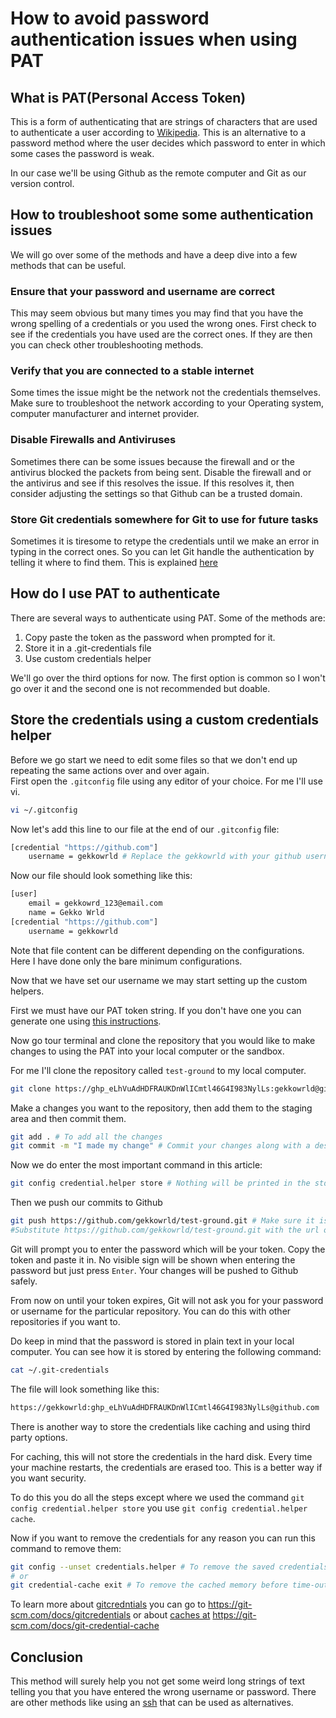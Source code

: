 # How to avoid password authentication issues when using PAT

## What is PAT(Personal Access Token)

This is a form of authenticating that are strings of characters that are used to authenticate a user according to [Wikipedia](https://en.wikipedia.org/wiki/Personal_access_token). This is an alternative to a password method where the user decides which password to enter in which some cases the password is weak.

In our case we'll be using Github as the remote computer and Git as our version control.

## How to troubleshoot some some authentication issues

We will go over some of the methods and have a deep dive into a few methods that can be useful.

### Ensure that your password and username are correct

This may seem obvious but many times you may find that you have the wrong spelling of a credentials or you used the wrong ones. First check to see if the credentials you have used are the correct ones. If they are then you can check other troubleshooting methods.

### Verify that you are connected to a stable internet

Some times the issue might be the network not the credentials themselves. Make sure to troubleshoot the network according to your Operating system, computer manufacturer and internet provider.

### Disable Firewalls and Antiviruses

Sometimes there can be some issues because the firewall and or the antivirus blocked the packets from being sent. Disable the firewall and or the antivirus and see if this resolves the issue. If this resolves it, then consider adjusting the settings so that Github can be a trusted domain.

### Store Git credentials somewhere for Git to use for future tasks

Sometimes it is tiresome to retype the credentials until we make an error in typing in the correct ones. So you can let Git handle the authentication by telling it where to find them. This is explained [here](#store-the-credentials-using-a-custom-credentials-helper)

## How do I use PAT to authenticate

There are several ways to authenticate using PAT. Some of the methods are:

1. Copy paste the token as the password when prompted for it.
2. Store it in a .git-credentials file
3. Use custom credentials helper

We'll go over the third options for now. The first option is common so I won't go over it and the second one is not recommended but doable.

## Store the credentials using a custom credentials helper

Before we go start we need to edit some files so that we don't end up repeating the same actions over and over again.  
First open the `.gitconfig` file using any editor of your choice. For me I'll use vi.

```bash
vi ~/.gitconfig
```

Now let's add this line to our file at the end of our `.gitconfig` file:

```bash
[credential "https://github.com"]
	username = gekkowrld # Replace the gekkowrld with your github username
```

Now our file should look something like this:

```bash
[user]
	email = gekkowrd_123@email.com
	name = Gekko Wrld
[credential "https://github.com"]
	username = gekkowrld
```

Note that file content can be different depending on the configurations. Here I have done only the bare minimum configurations.

Now that we have set our username we may start setting up the custom helpers.

First we must have our PAT token string. If you don't have one you can generate one using [this instructions](https://docs.github.com/en/authentication/keeping-your-account-and-data-secure/creating-a-personal-access-token).

Now go tour terminal and clone the repository that you would like to make changes to using the PAT into your local computer or the sandbox.

For me I'll clone the repository called `test-ground` to my local computer.

```bash
git clone https://ghp_eLhVuAdHDFRAUKDnWlICmtl46G4I983NylLs:gekkowrld@github.com/gekkowrld/test-ground.git
```

Make a changes you want to the repository, then add them to the staging area and then commit them.

```bash
git add . # To add all the changes
git commit -m "I made my change" # Commit your changes along with a descriptive message
```

Now we do enter the most important command in this article:

```bash
git config credential.helper store # Nothing will be printed in the stdout
```

Then we push our commits to Github

```bash
git push https://github.com/gekkowrld/test-ground.git # Make sure it is that you enter the complete url as I have done here.
#Substitute https://github.com/gekkowrld/test-ground.git with the url of your repo
```

Git will prompt you to enter the password which will be your token. Copy the token and paste it in. No visible sign will be shown when entering the password but just press `Enter`. Your changes will be pushed to Github safely.

From now on until your token expires, Git will not ask you for your password or username for the particular repository. You can do this with other repositories if you want to.

Do keep in mind that the password is stored in plain text in your local computer. You can see how it is stored by entering the following command:

```bash
cat ~/.git-credentials
```

The file will look something like this:

```txt
https://gekkowrld:ghp_eLhVuAdHDFRAUKDnWlICmtl46G4I983NylLs@github.com
```

There is another way to store the credentials like caching and using third party options.

For caching, this will not store the credentials in the hard disk. Every time your machine restarts, the credentials are erased too. This is a better way if you want security.

To do this you do all the steps except where we used the command `git config credential.helper store` you use `git config credential.helper cache`.

Now if you want to remove the credentials for any reason you can run this command to remove them:

```bash
git config --unset credentials.helper # To remove the saved credentials from the disk
# or
git credential-cache exit # To remove the cached memory before time-out
```

To learn more about [gitcredntials](https://git-scm.com/docs/gitcredentials) you can go to <https://git-scm.com/docs/gitcredentials> or about [caches at](https://git-scm.com/docs/git-credential-cache) <https://git-scm.com/docs/git-credential-cache>

## Conclusion

This method will surely help you not get some weird long strings of text telling you that you have entered the wrong username or password. There are other methods like using an [ssh](https://codetrybe.github.io/git-and-github/use-ssh-in-the-sandbox) that can be used as alternatives.
